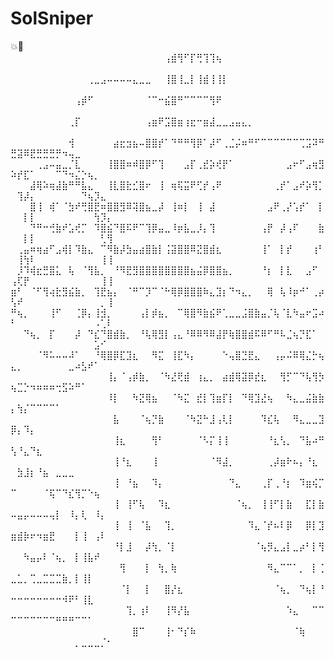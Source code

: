 # SolSniper
💥🔫
⠀⠀⠀⠀⠀⠀⠀⠀⠀⠀⠀⠀⠀⠀⠀⠀⠀⠀⠀⠀⠀⠀⠀⠀⢠⣾⢻⠋⡏⢛⢹⢹⢦⠀⠀⠀⠀⠀⠀⠀⠀⠀⠀⠀⠀⠀⠀⠀⠀⠀⠀⠀⠀⠀⠀⠀⠀⠀⠀⠀⠀⠀⠀⠀⠀
⠀⠀⠀⠀⠀⠀⠀⠀⠀⠀⠀⠀⢀⣀⣠⠤⠤⠤⠤⣄⣀⣀⠀⠀⢸⣿⢸⣀⡇⢸⣾⢸⢸⡇⠀⠀⠀⠀⠀⠀⠀⠀⠀⠀⠀⠀⠀⠀⠀⠀⠀⠀⠀⠀⠀⠀⠀⠀⠀⠀⠀⠀⠀⠀⠀
⠀⠀⠀⠀⠀⠀⠀⠀⠀⠀⢠⡾⠋⠀⠀⠀⠀⠀⠀⠀⠀⠈⠉⠒⣮⣿⠛⠉⠉⠉⠉⢻⠟⠀⠀⠀⠀⠀⠀⠀⠀⠀⠀⠀⠀⠀⠀⠀⠀⠀⠀⠀⠀⠀⠀⠀⠀⠀⠀⠀⠀⠀⠀⠀⠀
⠀⠀⠀⠀⠀⠀⠀⠀⠀⢀⡏⠀⠀⠀⠀⠀⠀⠀⠀⠀⠀⢠⣶⠟⣩⣿⣶⢰⣖⠒⣶⣼⣀⣀⣠⣤⣄⡀⠀⠀⠀⠀⠀⠀⠀⠀⠀⠀⠀⠀⠀⠀⠀⠀⠀⠀⠀⠀⠀⠀⠀⠀⠀⠀⠀
⠀⠀⠀⠀⠀⠀⠀⠀⠀⢺⠀⠀⠀⠀⠀⠀⣴⣖⣲⣦⠤⣿⣿⡞⠁⠙⠛⠛⢻⡿⠁⡼⠋⢀⣈⡬⠶⠛⠋⠉⠉⠉⠉⠉⠉⢉⣩⠽⠛⣛⣽⠿⣟⣛⣛⣛⡛⠲⢤⣀⠀⠀⠀⠀⠀
⠀⠀⠀⠀⢀⣠⠤⣤⣀⡈⣇⠀⠀⠀⠀⢸⣿⣿⠶⠾⣿⡿⠋⢹⠀⠀⠀⣠⡏⢀⣞⡵⢞⡟⠁⠀⠀⠀⠀⠀⠀⠀⠀⣠⠖⠋⣠⢶⣻⠵⡞⣏⠁⠀⠀⠀⠉⠙⠲⣌⡑⢦⡀⠀⠀
⠀⠀⠀⣼⢿⠵⢶⣼⣷⠛⠛⣧⣄⠀⠀⢸⣇⣿⣗⣊⣿⠖⠀⢸⠀⢶⢯⣭⠟⢋⡞⢠⠟⠀⠀⠀⠀⠀⠀⠀⠀⢀⡞⠁⣠⠞⡵⢻⡁⠀⢹⡼⡄⠀⠀⠀⠀⠀⠀⠀⠙⢦⡹⣄⠀
⠀⠀⠀⣿⢸⠀⢾⠁⠈⣳⠞⢛⣿⣟⠶⣿⣿⣻⠿⢽⣿⣦⣀⡼⠀⢸⠶⡇⠀⢸⠀⣼⠀⠀⠀⠀⠀⠀⠀⠀⣠⠟⢀⡜⢡⡞⠁⠀⡇⠀⠀⡇⡇⠀⠀⠀⠀⠀⠀⠀⠀⠀⢳⡹⡄
⠀⠀⠀⠙⠛⠒⢚⣷⠞⣡⢞⡉⠀⠹⣿⣮⠙⣿⠯⠟⠉⢹⡿⣤⣀⠸⡶⣧⣀⡸⡄⢹⠀⠀⠀⠀⠀⠀⠀⢠⡟⠀⡼⢠⠏⠀⠀⠀⣷⠀⠀⡇⡇⠀⠀⠀⠀⠀⠀⠀⠀⠀⠀⢃⢻
⠀⢀⣤⠶⢶⣴⠋⣠⢾⡇⠹⣷⣄⠀⠉⠻⣷⡼⣳⣤⣴⣿⣷⡇⢨⣽⣿⣿⠿⣝⣿⣾⣆⠀⠀⠀⠀⠀⠀⢸⠁⠀⡇⡞⠀⠀⠀⢰⠃⠀⢸⢳⠇⠀⠀⠀⠀⠀⠀⠀⠀⠀⠀⢸⢸
⠀⡸⠹⢾⣖⣛⣿⣅⠀⢧⠀⠈⢻⣧⡀⠀⠘⠻⣟⣻⣿⣿⣿⣿⣿⣿⣿⣿⣦⣬⡿⣿⣿⣦⡀⠀⠀⠀⠀⠘⡆⠀⡇⣇⠀⠀⣠⠋⠀⢠⢏⡟⠀⠀⠀⠀⠀⠀⠀⠀⠀⠀⠀⢸⢸
⣶⠃⠀⠈⠋⢻⢴⣗⣻⣮⣷⡀⠀⢹⣟⣦⡄⠀⠈⠛⠉⡹⠉⠈⠓⢿⡿⣿⣿⣿⠷⣄⣹⡆⠙⠲⣄⡀⠀⠀⢿⠀⢧⠸⡶⠚⠁⢀⡴⢣⠞⠀⠀⠀⠀⠀⠀⠀⠀⠀⠀⠀⠀⡀⢸
⠛⢦⡀⠀⠀⠀⢸⠋⠀⠀⢈⡿⡄⢸⣺⡀⠀⠀⠀⠀⢠⡇⡾⣦⡀⠀⠉⢿⣿⠻⣷⣮⠟⢁⣀⣀⣨⣿⣷⣤⡈⢧⠈⣇⠳⣤⠖⣩⠴⠃⠀⠀⠀⠀⠀⠀⠀⠀⠀⠀⠀⠀⠠⢁⠇
⠀⠀⠙⢦⡀⠀⡏⠀⠀⠀⡼⠀⠙⣎⠙⣿⣾⣷⡀⠀⠘⢧⢿⣻⡇⢠⣄⠘⠿⠿⠻⠿⣼⡟⢷⣿⣿⣾⠯⠿⠋⠛⠧⣈⢦⡙⣏⠁⠀⠀⠀⠀⠀⠀⠀⠀⠀⠀⠀⠀⠀⠀⣡⠊⠀
⠀⠀⠀⠀⠈⠻⠥⠤⠤⠼⠁⠀⠀⠘⢿⣿⡿⣏⣹⣆⠀⠀⠻⣍⠀⢸⣏⠳⡄⠀⠀⠀⠀⠑⢤⣿⣙⣟⣄⠀⠀⢠⡤⠬⠿⢿⣌⡓⢦⣄⡀⠀⠀⠀⠀⠀⠀⠀⣀⠴⣣⠞⠁⠀⠀
⠀⠀⠀⠀⠀⠀⠀⠀⠀⠀⠀⠀⠀⠀⠀⢸⡄⠈⢠⡾⣷⡀⠀⠈⠳⣜⢟⣾⠀⢰⣄⡀⠀⣴⣾⢿⣽⡿⣞⣆⠀⠀⢻⡋⠉⠙⢧⢻⡳⢦⣉⡑⠲⠶⠶⠶⢒⣫⠵⠛⠁⠀⠀⠀⠀
⠀⠀⠀⠀⠀⠀⠀⠀⠀⠀⠀⠀⠀⠀⠀⠸⡇⠀⠀⠳⣝⢿⣦⠀⠀⠈⠳⣍⠀⣞⡇⢹⣶⡏⡇⠀⠙⢿⣹⣜⢦⠀⠀⠳⣄⣀⣬⣷⣷⡄⢳⡌⠉⠉⠉⠉⠁⠀⠀⠀⠀⠀⠀⠀⠀
⠀⠀⠀⠀⠀⠀⠀⠀⠀⠀⠀⠀⠀⠀⠀⠀⣧⠀⠀⠀⠈⢦⡙⣷⠀⠀⠀⠈⠳⣝⠓⣸⢠⢇⡇⠀⠀⠀⠀⠹⣎⢧⠀⠀⠻⣄⣀⣀⣹⡿⡄⠹⡄⠀⠀⠀⠀⠀⠀⠀⠀⠀⠀⠀⠀
⠀⠀⠀⠀⠀⠀⠀⠀⠀⠀⠀⠀⠀⠀⠀⠀⢸⣆⠀⠀⠀⠀⢻⠃⠀⠀⠀⠀⠀⠈⠣⡍⢸⢸⠀⠀⠀⠀⠀⠀⠘⣆⢣⡀⠀⠙⣧⠴⠛⢣⠘⣄⠙⣆⠀⠀⠀⠀⠀⠀⠀⠀⠀⠀⠀
⠀⠀⠀⠀⠀⠀⠀⠀⠀⠀⠀⠀⠀⠀⠀⠀⢸⠘⣆⠀⠀⠀⢸⠀⠀⠀⠀⠀⠀⠀⠀⠈⠻⣼⡀⠀⠀⠀⠀⠀⢀⡼⣶⠗⠦⡄⠘⣆⠀⠀⣳⣸⡆⠘⣦⠀⣀⣀⣀⠀⠀⠀⠀⠀⠀
⠀⠀⠀⠀⠀⠀⠀⠀⠀⠀⠀⠀⠀⠀⠀⠀⢸⠀⠘⣦⠀⠀⠹⡄⠀⠀⠀⠀⠀⠀⠀⠀⠀⠀⠙⣄⠀⠀⠀⢀⡏⢀⠘⡆⠀⠹⣶⢮⡉⠉⠀⠀⠀⠀⠈⢯⠉⠙⣎⢻⡉⠑⢦⠀⠀
⠀⠀⠀⠀⠀⠀⠀⠀⠀⠀⠀⠀⠀⠀⠀⠀⢸⠀⢸⠋⢧⠀⠀⠹⣆⠀⠀⠀⠀⠀⠀⠀⠀⠀⠀⠈⢦⡀⠀⢸⢸⠋⡇⣷⠀⠀⣏⡇⣷⠤⣤⡤⠤⠤⠤⢤⡇⠀⠸⡄⢇⠀⠸⡄⠀
⠀⠀⠀⠀⠀⠀⠀⠀⠀⠀⠀⠀⠀⠀⠀⠀⢸⠀⢸⠀⠈⣧⠀⠀⢹⡀⠀⠀⠀⠀⠀⠀⠀⠀⠀⠀⠀⠹⣄⠈⡞⠦⠇⡿⠀⠀⡿⡇⣹⣶⣾⡷⠖⠲⣶⣟⠀⠀⠀⡇⢸⠀⢠⠇⠀
⠀⠀⠀⠀⠀⠀⠀⠀⠀⠀⠀⠀⠀⠀⠀⠀⠘⡇⣸⠀⠀⡼⢳⡀⠈⡇⠀⠀⠀⠀⠀⠀⠀⠀⠀⠀⠀⠀⠈⢦⡻⣄⣠⡇⣀⡴⠃⡇⢻⠀⠀⠳⣤⡤⠇⠈⢦⡀⠀⡇⢸⣧⠞⠀⠀
⠀⠀⠀⠀⠀⠀⠀⠀⠀⠀⠀⠀⠀⠀⠀⠀⠀⢻⠀⠀⠀⡇⠀⢳⡀⢷⠀⠀⠀⠀⠀⠀⠀⠀⠀⠀⠀⠀⠀⠀⠻⣄⠉⠉⠁⡀⠀⡇⢈⣀⣁⡀⢉⣀⣉⣉⣉⣷⡀⡇⢸⡇⠀⠀⠀
⠀⠀⠀⠀⠀⠀⠀⠀⠀⠀⠀⠀⠀⠀⠀⠀⠀⠈⡇⠀⠀⡇⠀⠀⣿⡜⣆⠀⠀⠀⠀⠀⠀⠀⠀⠀⠀⠀⠀⠀⠀⠈⢦⡀⠀⠙⢦⡇⠘⠒⠒⠒⠒⠒⠒⠒⠒⠺⠟⠃⢸⣇⠀⠀⠀
⠀⠀⠀⠀⠀⠀⠀⠀⠀⠀⠀⠀⠀⠀⠀⠀⠀⠀⢹⡀⢰⠇⠀⠀⢸⠻⡜⣧⠀⠀⠀⠀⠀⠀⠀⠀⠀⠀⠀⠀⠀⠀⠀⠱⣄⠀⠀⠉⠉⠉⠉⠉⠉⠉⠉⠉⠛⠛⠛⠉⠉⠁⠀⠀⠀
⠀⠀⠀⠀⠀⠀⠀⠀⠀⠀⠀⠀⠀⠀⠀⠀⠀⠀⠀⣿⠉⠀⠀⠀⢸⠂⠙⡎⠷⠀⠀⠀⠀⠀⠀⠀⠀⠀⠀⠀⠀⠀⠀⠀⠈⢷⠀⠀⠀⠀⠀⠀⠀⠀⠀⠀⠀⠀⠀⡀⣀⣀⣀⡈⠂
